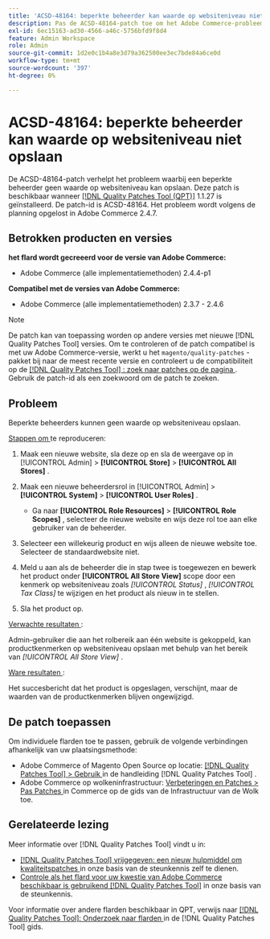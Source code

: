 ```yaml
---
title: 'ACSD-48164: beperkte beheerder kan waarde op websiteniveau niet opslaan'
description: Pas de ACSD-48164-patch toe om het Adobe Commerce-probleem op te lossen, waarbij een beperkte beheerder geen waarde op websiteniveau kan opslaan.
exl-id: 6ec15163-ad30-4566-a46c-5756bfd9f8d4
feature: Admin Workspace
role: Admin
source-git-commit: 1d2e0c1b4a8e3d79a362500ee3ec7bde84a6ce0d
workflow-type: tm+mt
source-wordcount: '397'
ht-degree: 0%

---
```


# ACSD-48164: beperkte beheerder kan waarde op websiteniveau niet opslaan

De ACSD-48164-patch verhelpt het probleem waarbij een beperkte beheerder geen waarde op websiteniveau kan opslaan. Deze patch is beschikbaar wanneer [[!DNL Quality Patches Tool (QPT)]](/help/announcements/adobe-commerce-announcements/magento-quality-patches-released-new-tool-to-self-serve-quality-patches.md) 1.1.27 is geïnstalleerd. De patch-id is ACSD-48164. Het probleem wordt volgens de planning opgelost in Adobe Commerce 2.4.7.

## Betrokken producten en versies

**het flard wordt gecreeerd voor de versie van Adobe Commerce:**

* Adobe Commerce (alle implementatiemethoden) 2.4.4-p1

**Compatibel met de versies van Adobe Commerce:**

* Adobe Commerce (alle implementatiemethoden) 2.3.7 - 2.4.6

>[!NOTE]
>
>De patch kan van toepassing worden op andere versies met nieuwe [!DNL Quality Patches Tool] versies. Om te controleren of de patch compatibel is met uw Adobe Commerce-versie, werkt u het `magento/quality-patches` -pakket bij naar de meest recente versie en controleert u de compatibiliteit op de [[!DNL Quality Patches Tool] : zoek naar patches op de pagina ](https://experienceleague.adobe.com/tools/commerce-quality-patches/index.html) . Gebruik de patch-id als een zoekwoord om de patch te zoeken.

## Probleem

Beperkte beheerders kunnen geen waarde op websiteniveau opslaan.

<u> Stappen om </u> te reproduceren:

1. Maak een nieuwe website, sla deze op en sla de weergave op in [!UICONTROL Admin] > **[!UICONTROL Store]** > **[!UICONTROL All Stores]** .
1. Maak een nieuwe beheerdersrol in [!UICONTROL Admin] > **[!UICONTROL System]** > **[!UICONTROL User Roles]** .

   * Ga naar **[!UICONTROL Role Resources]** > **[!UICONTROL Role Scopes]** , selecteer de nieuwe website en wijs deze rol toe aan elke gebruiker van de beheerder.

1. Selecteer een willekeurig product en wijs alleen de nieuwe website toe. Selecteer de standaardwebsite niet.
1. Meld u aan als de beheerder die in stap twee is toegewezen en bewerk het product onder **[!UICONTROL All Store View]** scope door een kenmerk op websiteniveau zoals *[!UICONTROL Status]* , *[!UICONTROL Tax Class]* te wijzigen en het product als nieuw in te stellen.
1. Sla het product op.

<u> Verwachte resultaten </u>:

Admin-gebruiker die aan het rolbereik aan één website is gekoppeld, kan productkenmerken op websiteniveau opslaan met behulp van het bereik van *[!UICONTROL All Store View]* .

<u> Ware resultaten </u>:

Het succesbericht dat het product is opgeslagen, verschijnt, maar de waarden van de productkenmerken blijven ongewijzigd.

## De patch toepassen

Om individuele flarden toe te passen, gebruik de volgende verbindingen afhankelijk van uw plaatsingsmethode:

* Adobe Commerce of Magento Open Source op locatie: [[!DNL Quality Patches Tool]  > Gebruik ](https://experienceleague.adobe.com/docs/commerce-operations/tools/quality-patches-tool/usage.html) in de handleiding [!DNL Quality Patches Tool] .
* Adobe Commerce op wolkeninfrastructuur: [ Verbeteringen en Patches > Pas Patches ](https://experienceleague.adobe.com/docs/commerce-cloud-service/user-guide/develop/upgrade/apply-patches.html) in Commerce op de gids van de Infrastructuur van de Wolk toe.

## Gerelateerde lezing

Meer informatie over [!DNL Quality Patches Tool] vindt u in:

* [[!DNL Quality Patches Tool]  vrijgegeven: een nieuw hulpmiddel om kwaliteitspatches ](/help/announcements/adobe-commerce-announcements/magento-quality-patches-released-new-tool-to-self-serve-quality-patches.md) in onze basis van de steunkennis zelf te dienen.
* [ Controle als het flard voor uw kwestie van Adobe Commerce beschikbaar is gebruikend  [!DNL Quality Patches Tool]](/help/support-tools/patches-available-in-qpt-tool/check-patch-for-magento-issue-with-magento-quality-patches.md) in onze basis van de steunkennis.

Voor informatie over andere flarden beschikbaar in QPT, verwijs naar [[!DNL Quality Patches Tool]: Onderzoek naar flarden ](https://experienceleague.adobe.com/tools/commerce-quality-patches/index.html) in de [!DNL Quality Patches Tool] gids.
